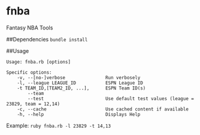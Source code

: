 fnba
====

Fantasy NBA Tools

##Dependencies
`bundle install`

##Usage
```
Usage: fnba.rb [options]

Specific options:
    -v, --[no-]verbose               Run verbosely
    -l, --league LEAGUE_ID           ESPN League ID
    -t TEAM_ID,[TEAM2_ID, ...],      ESPN Team ID(s)
        --team
        --test                       Use default test values (league = 23829, team = 12,14)
    -c, --cache                      Use cached content if available
    -h, --help                       Displays Help
```

Example: `ruby fnba.rb -l 23829 -t 14,13`


